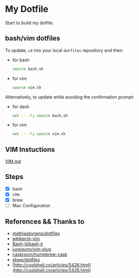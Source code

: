My Dotfile
=============
Start to build my dotfile.

## bash/vim dotfiles

To update, `cd` into your local `dotfiles` repository and then:

* for bash

  ```bash
  source bash.sh
  ```

* for vim

  ```bash
  source vim.sh
  ```

Alternatively, to update while avoiding the confirmation prompt:

* for dash

  ```bash
  set -- -f; source bash.sh
  ```
* for vim

  ```bash
  set -- -f; source vim.sh
  ```
    
## VIM Instuctions
[VIM.md](VIM.md)

## Steps

* [x] bash
* [x] vim
* [x] brew
* [ ] Mac Configuration

## References && Thanks to

* [mathiasbynens/dotfiles](https://github.com/mathiasbynens/dotfiles)
* [wklken/k-vim](https://github.com/wklken/k-vim)
* [Bash-it/bash-it](https://github.com/Bash-it/bash-it)
* [junegunn/vim-plug](https://github.com/junegunn/vim-plug)
* [caskroom/homebrew-cask](https://github.com/caskroom/homebrew-cask)
* [skwp/dotfiles](https://github.com/skwp/dotfiles)
* [http://coolshell.cn/articles/5426.html](http://coolshell.cn/articles/5426.html)

